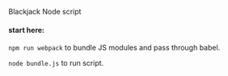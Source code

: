 Blackjack Node script

#### start here:

`npm run webpack` to bundle JS modules and pass through babel.

`node bundle.js` to run script.
